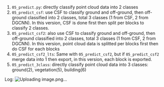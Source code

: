 1. `05_predict.py`: directly classify point cloud data into 2 classes
2. `05_predict_csf`: use CSF to classify ground and off-ground, then off-ground classified into 2 classes, total 3 classes (1 from CSF, 2 from DGCNN). In this version, CSF is done first then split per blocks to classify 2 classes.
3. `05_predict_csf2`: also use CSF to classify ground and off-ground, then off-ground classified into 2 classes, total 3 classes (1 from CSF, 2 from DGCNN). In this version, point cloud data is splitted per blocks first then do CSF for each blocks
4. `05_predict_csf2_lts`: Same with `05_predict_csf2`, but if `05_predict_csf2` merge data into 1 then export, in this version, each block is exported.
5. `05_predict_3class`: directly classify point cloud data into 3 classes: ground(2), vegetation(5), building(6)

Log:
![Uploading image.png…]()
